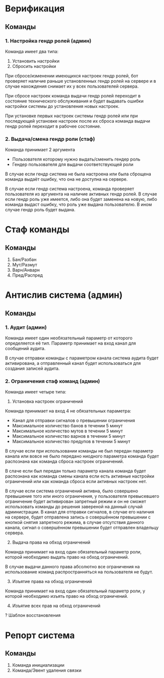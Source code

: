 # Верификация

## Команды

### 1. Настройка гендр ролей (админ)

Команда имеет два типа:
1. Установить настройки
2. Сбросить настройки

При сбросе/изменении имеющихся настроек гендр ролей, бот проверяет наличие раньше установленных гендр ролей на сервере и в случае нахождения снимает их у всех пользователей сервера.

При сбросе настроек команда выдачи гендр ролей переходит в состояние технического обслуживания и будет выдавать ошибки настройки системы до установления новых настроек.

При установке первых настроек системы гендр ролей или при последующей установке настроек после их сброса команда выдачи гендр ролей переходит в рабочее состояние.

### 2. Выдача/смена гендр роли (стаф)

Команда принимает 2 аргумента
- Пользователя которому нужно выдать/сменить гендер роль
- Гендер пользователя для выдачи соответствующей роли

В случае если гендр система не была настроена или была сброщена команда выдаёт ошибку, что она не доступна на сервере.

В случае если гендр система настроена, команда проверяет пользователя из аргумента на наличие активных гендр ролей. В случае если гендр роль уже имеется, либо она будет заменена на новую, либо команда выдаст ошибку, что роль уже выдана пользователю. В ином случае гендр роль будет выдана.

# Стаф команды

## Команды

1. Бан/Разбан
2. Мут/Размут
3. Варн/Анварн
4. Пред/Распред

# Антислив система (админ)

## Команды

### 1. Аудит (админ)
Команда имеет один необязательный параметр от которого определяется её тип.
Параметр принимает на вход канал для сообщений аудита.

В случае отправки команды с параметром канала система аудита будет активирована, а отправленный канал будет использоваться для создания записей аудита.

### 2. Ограничения стаф команд (админ)
Команда имеет четыре типа:
1. Установка настроек ограничений

Команда принимает на вход 4 не обязательных параметра:
- Канал для отправки сигналов о превышении ограничения
- Максимальное количество банов в течении 5 минут
- Максимальное количество мутов в течении 5 минут
- Максимальное количество варнов в течении 5 минут
- Максимальное количество предупов в течении 5 минут

В случае если при использовании команды не был передан параметр канала или вовсе не было передано ниодного параметра команда будет распознана как команда сброса настроек ограничений.

В слаче если был передан только параметр канала команда будет распознана как команда смены канала если есть активные настройки ограничений или как команда сброса если активных настроек нет.

В случае если система ограничений активна, было совершено превышение того или иного ограничения, у пользователя превысевшего ограничение будет активирован запретный режим и он не сможет использовать команды до решения завереной на данный случай администрации. В канал для отправки сигналов, в случае его наличия на сервере, будет отправлена запись о совершённом превышении с кнопкой снятия запретного режима, в случае отсутствия данного канала, сигнал о совершённом превышении будет отправлен владельцу сервера.

2. Выдача права на обход ограничений

Команда принимает на вход один обязательный параметр роли, которой необходимо выдать право на обход ограничений.

В случае выдачи данного права абсолютно все ограничения на использование команд распространняться на пользователя не будут.

3. Изъятие права на обход ограничений

Команда принимает на вход один обязательный параметр роли, у которой необходимо изъять право на обход ограничений.

4. Изъятие всех прав на обход ограничений

? Шаблон восстановления

# Репорт система

## Команды

1. Команда инициализации
2. Команда/Эвент удаления связки